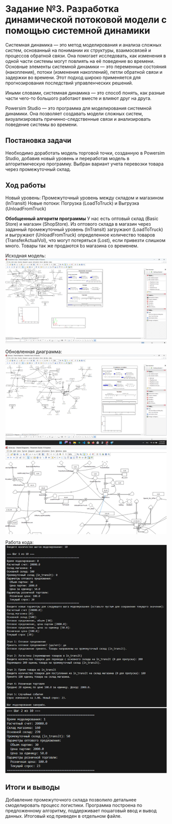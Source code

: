 # Задание №3. Разработка динамической потоковой модели с помощью системной динамики

Системная динамика — это метод моделирования и анализа сложных систем, основанный на понимании их структуры, взаимосвязей и процессов обратной связи. Она помогает исследовать, как изменения в одной части системы могут повлиять на её поведение во времени. Основные элементы системной динамики — это переменные состояния (накопления), потоки (изменения накоплений), петли обратной связи и задержки во времени. Этот подход широко применяется для прогнозирования последствий управленческих решений.

Иными словами, системная динамика — это способ понять, как разные части чего-то большого работают вместе и влияют друг на друга.

Powersim Studio — это программа для моделирования системной динамики. Она позволяет создавать модели сложных систем, визуализировать причинно-следственные связи и анализировать поведение системы во времени.

## Постановка задачи
Необходимо доработать модель торговой точки, созданную в Powersim Studio, добавив новый уровень и переработав модель в алгоритмическую программу. Выбран вариант учета перевозки товара через промежуточный склад.

## Ход работы
Новый уровень: Промежуточный уровень между складом и магазином (InTransit)
Новые потоки: Погрузка (LoadToTruck) и Выгрузка (UnloadFromTruck)

**Обобщенный алгоритм программы**
У нас есть оптовый склад (Basic Store) и магазин (ShopStore). Из оптового склада в магазин через заданный промежуточный уровень (InTransit) загружают (LoadToTruck) и выгружают (UnloadFromTruck) определенное количество товаров (TransferActualVol), что могут потеряться (Lost), если привезти слишком много. Товары так же продаются bз магазина со временем.

Исходная модель:
![Исходная модель](image-1.png)

Обновленная диаграмма:
![Измененная модель](image.png)
![Фокус на изменениях](image-2.png)

Работа кода:
![Код 1](image-3.png)
![Код 2](image-4.png)


## Итоги и выводы

Добавление промежуточного склада позволило детальнее смоделировать процесс логистики. Программа построена по предложенному алгоритму, поддерживает пошаговый ввод и вывод данных. Итоговый код приведен в отдельном файле.